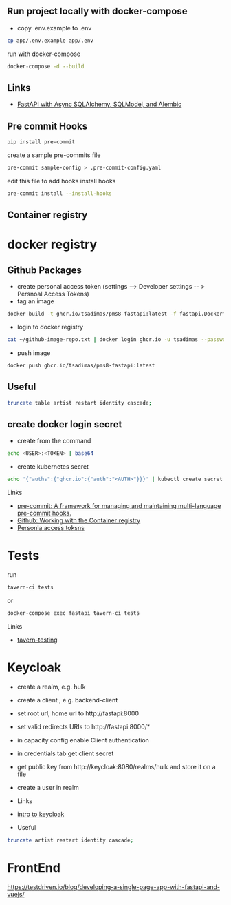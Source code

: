 ## Run project locally with docker-compose

* copy .env.example to .env
```bash
cp app/.env.example app/.env
```

run with docker-compose

```bash
docker-compose -d --build
```


## Links
* [FastAPI with Async SQLAlchemy, SQLModel, and Alembic](https://testdriven.io/blog/fastapi-sqlmodel/)

## Pre commit Hooks

```bash
pip install pre-commit
```
create a sample pre-commits file
```bash
pre-commit sample-config > .pre-commit-config.yaml
```
edit this file to add hooks
install hooks
```bash
pre-commit install --install-hooks
```

## Container registry

# docker registry
## Github Packages
* create personal access token (settings --> Developer settings -- > Persnoal Access Tokens)
* tag an image
```bash
docker build -t ghcr.io/tsadimas/pms8-fastapi:latest -f fastapi.Dockerfile .
```
* login to docker registry
```bash
cat ~/github-image-repo.txt | docker login ghcr.io -u tsadimas --password-stdin
```
* push image
```bash
docker push ghcr.io/tsadimas/pms8-fastapi:latest
```

## Useful
```bash
truncate table artist restart identity cascade;
```

## create docker login secret
* create <AUTH> from the command
```bash
echo <USER>:<TOKEN> | base64
```
* create kubernetes secret
```bash
echo '{"auths":{"ghcr.io":{"auth":"<AUTH>"}}}' | kubectl create secret generic dockerconfigjson-github-com --type=kubernetes.io/dockerconfigjson --from-file=.dockerconfigjson=/dev/stdin
```

Links
* [pre-commit: A framework for managing and maintaining multi-language pre-commit hooks.](https://pre-commit.com/)
* [Github: Working with the Container registry](https://docs.github.com/en/packages/working-with-a-github-packages-registry/working-with-the-container-registry)
* [Personla access toksns](https://docs.github.com/en/authentication/keeping-your-account-and-data-secure/creating-a-personal-access-token)

# Tests

run
```bash
tavern-ci tests
```
or
```bash
docker-compose exec fastapi tavern-ci tests
```

Links
* [tavern-testing](https://tavern.readthedocs.io/en/latest/examples.html)


# Keycloak

* create a realm, e.g. hulk
* create a client , e.g. backend-client
* set root url, home url to http://fastapi:8000
* set valid redirects URIs to http://fastapi:8000/*
* in capacity config enable Client authentication
* in credentials tab get client secret
* get public key from http://keycloak:8080/realms/hulk and store it on a file
* create a user in realm

* Links
* [intro to keycloak](http://www.mastertheboss.com/keycloak/introduction-to-keycloak/)
* Useful

```bash
truncate artist restart identity cascade;
```


# FrontEnd

https://testdriven.io/blog/developing-a-single-page-app-with-fastapi-and-vuejs/

